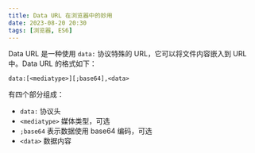 ```yaml
---
title: Data URL 在浏览器中的妙用
date: 2023-08-20 20:30
tags: [浏览器, ES6]
---
```


Data URL 是一种使用 `data:` 协议特殊的 URL，它可以将文件内容嵌入到 URL 中。Data URL 的格式如下：

```
data:[<mediatype>][;base64],<data>
```

有四个部分组成：

- `data:` 协议头
- `<mediatype>` 媒体类型，可选
- `;base64` 表示数据使用 base64 编码，可选
- `<data>` 数据内容
  